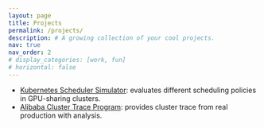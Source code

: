 ```yaml
---
layout: page
title: Projects
permalink: /projects/
description: # A growing collection of your cool projects.
nav: true
nav_order: 2
# display_categories: [work, fun]
# horizontal: false
---
```


- [Kubernetes Scheduler Simulator](https://github.com/hkust-adsl/kubernetes-scheduler-simulator): evaluates different scheduling policies in GPU-sharing clusters.
- [Alibaba Cluster Trace Program](https://github.com/alibaba/clusterdata/tree/master/cluster-trace-gpu-v2020): provides cluster trace from real production with analysis.
